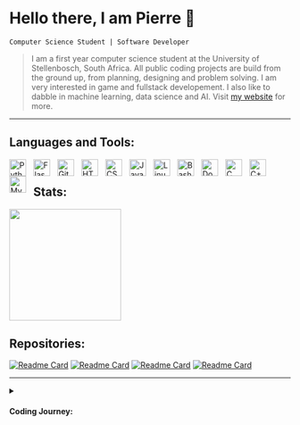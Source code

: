 # Hello there, I am Pierre 👋

`Computer Science Student | Software Developer`

> I am a first year computer science student at the University of Stellenbosch, South Africa. All public coding projects are build from the ground up, from planning, designing and problem solving. I am very interested in game and fullstack developement. I also like to dabble in machine learning, data science and AI.
Visit [my website](https://parcifel.github.io) for more.

---
## Languages and Tools:

<img align="left" alt="Python" width="30px" style="padding-right:10px" src="https://cdn.jsdelivr.net/gh/devicons/devicon/icons/python/python-original.svg" />
<img align="left" alt="Flask" width="30px" style="padding-right:10px" src="https://cdn.jsdelivr.net/gh/devicons/devicon/icons/flask/flask-original.svg" />
<img align="left" alt="Git" width="30px" style="padding-right:10px" src="https://cdn.jsdelivr.net/gh/devicons/devicon/icons/git/git-original.svg" />
<img align="left" alt="HTML" width="30px" style="padding-right:10px" src="https://cdn.jsdelivr.net/gh/devicons/devicon/icons/html5/html5-original.svg" />
<img align="left" alt="CSS" width="30px" style="padding-right:10px" src="https://cdn.jsdelivr.net/gh/devicons/devicon/icons/css3/css3-original.svg" />
<img align="left" alt="JavaScript" width="30px" style="padding-right:10px" src="https://cdn.jsdelivr.net/gh/devicons/devicon/icons/javascript/javascript-original.svg" />
<img align="left" alt="Linux" width="30px" style="padding-right:10px" src="https://cdn.jsdelivr.net/gh/devicons/devicon/icons/linux/linux-original.svg" />
<img align="left" alt="Bash" width="30px" style="padding-right:10px" src="https://cdn.jsdelivr.net/gh/devicons/devicon/icons/bash/bash-original.svg" />
<img align="left" alt="Docker" width="30px" style="padding-right:10px" src="https://cdn.jsdelivr.net/gh/devicons/devicon/icons/docker/docker-plain.svg" />
<img align="left" alt="C" width="30px" style="padding-right:10px" src="https://cdn.jsdelivr.net/gh/devicons/devicon/icons/c/c-original.svg" />
<img align="left" alt="C++" width="30px" style="padding-right:10px" src="https://cdn.jsdelivr.net/gh/devicons/devicon/icons/cplusplus/cplusplus-original.svg" />
<img align="left" alt="MySQL" width="30px" style="padding-right:10px" src="https://cdn.jsdelivr.net/gh/devicons/devicon/icons/mysql/mysql-original-wordmark.svg" /><br>
  

  
## Stats:

<a href="https://github.com/anuraghazra/github-readme-stats">
  <img height=200 align="center" src="https://github-readme-stats.vercel.app/api?username=parcifel&hide=prs,contribs&show_icons=true&title_color=ffffff&text_color=ffffff&icon_color=ffffff&bg_color=330,8a00ff,bf00ff&rank_icon=github&custom_title=GitHub_Stats" />
</a>



## Repositories:
[![Readme Card](https://github-readme-stats.vercel.app/api/pin/?username=parcifel&repo=AJAX-CRUD-Flask-tables)](https://github.com/anuraghazra/github-readme-stats)
[![Readme Card](https://github-readme-stats.vercel.app/api/pin/?username=parcifel&repo=parcifel.github.io)](https://github.com/anuraghazra/github-readme-stats)
[![Readme Card](https://github-readme-stats.vercel.app/api/pin/?username=parcifel&repo=Arcade)](https://github.com/anuraghazra/github-readme-stats)
[![Readme Card](https://github-readme-stats.vercel.app/api/pin/?username=parcifel&repo=test_runner)](https://github.com/anuraghazra/github-readme-stats)

---
<details>
  <summary><h4>Coding Journey:</h4></summary>

   <p>I started my coding journey in 2020 when taking IT as a high school subject. That December I had my first student internship, cleaning old pc's and helping to redesign the companies internal stock taking web application in Python (Flask). During this time I learned myself Python, HTML, CSS, MySQL and a littlebit of JavaScript. I spend the next year perfecting my skills in these 5 languages and created a mockup for a inplace editable table using AJAX and Flask. In 2022 I started learning and developing in C/C++, I also started to get more comfortable with linux and bash, developing some shell scripts to automate my workflow. After graduating I started studying Computer Science in 2023. I am currently working on completing my CS degree. I am also working developing some arcade style games, this includes already existing ones and some of my own. Retro games has always been a passion of mine and a big reason why I started coding. I also started learning Docker and Java.</p>

</details>


<!---
Parcifel/Parcifel is a ✨ special ✨ repository because its `README.md` (this file) appears on your GitHub profile.
You can click the Preview link to take a look at your changes.
--->
